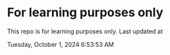 # For learning purposes only
This repo is for learning purposes only.
Last updated at

Tuesday, October 1, 2024 6:53:53 AM

